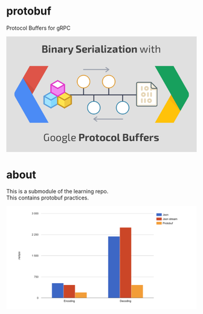 # protobuf
Protocol Buffers for gRPC

![](google-protocol-buffers.png)

# about
This is a submodule of the learning repo.  
This contains protobuf practices.

![](protobuf-encoding-decoding.png)

